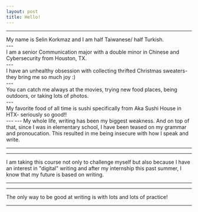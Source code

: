 ```yaml
---
layout: post
title: Hello! 
---
```


---
<div class="text-blue mb-2">
  My name is Selin Korkmaz and I am half Taiwanese/ half Turkish.
</div>
---
<div class="text-orange-light mb-2">
  I am a senior Communication major with a double minor in Chinese and Cybersecurity from Houston, TX. 
</div>
---
<div class="text-pink- mb-2">
  I have an unhealthy obsession with collecting thrifted Christmas sweaters- they bring me so much joy :) 
</div>
---
<div class="text-green mb-2">
  You can catch me always at the movies, trying new food places, being outdoors, or taking lots of photos. 
</div> 
---
<div class="text-red mb-2">
  My favorite food of all time is sushi specifically from Aka Sushi House in HTX- seriously so good!!
</div> 
---
---
My whole life, writing has been my biggest weakness. And on top of that, since I was in elementary 
school, I have been teased on my grammar and pronoucation. This resulted in me being insecure with 
how I speak and write.

---
---
I am taking this course not only to challenge myself but also because I have an interest in "digital"
writing and after my internship this past summer, I know that my future is based on writing.

---
---
The only way to be good at writing is with lots and lots of practice!

---
